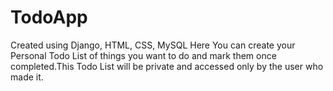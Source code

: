 # TodoApp
Created using Django, HTML, CSS, MySQL
Here You can create your Personal Todo List of things you want to do and mark them once completed.This Todo List will be private and accessed only by the user who made it.

